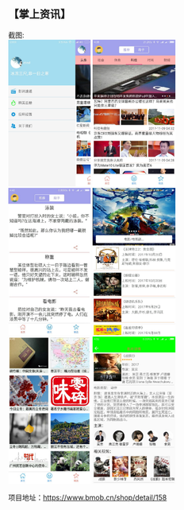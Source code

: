 ## 【掌上资讯】
截图:<br/>
<img src="screenshot/1.jpg" width="33%"/> <img src="screenshot/2.jpg" width="33%"/> <img src="screenshot/3.jpg" width="33%"/>
<img src="screenshot/4.jpg" width="33%"/> <img src="screenshot/5.jpg" width="33%"/> <img src="screenshot/6.jpg" width="33%"/>

项目地址：https://www.bmob.cn/shop/detail/158
